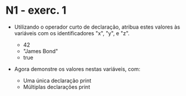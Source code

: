 # N1 - exerc. 1

- Utilizando o operador curto de declaração, atribua estes valores às variáveis com os identificadores "x", "y", e "z".
    - 42
    - "James Bond"
    - true

- Agora demonstre os valores nestas variáveis, com:
    - Uma única declaração print
    - Múltiplas declarações print
